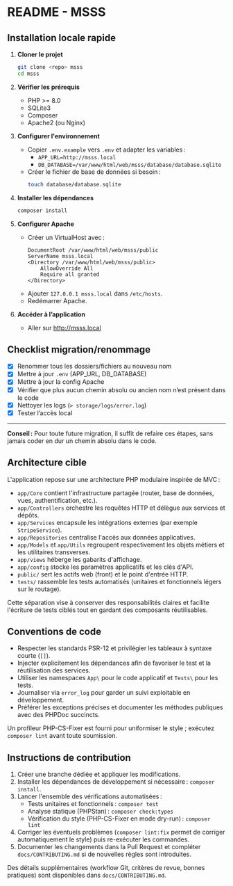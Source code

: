 # README - MSSS

## Installation locale rapide

1. **Cloner le projet**
   ```bash
   git clone <repo> msss
   cd msss
   ```
2. **Vérifier les prérequis**
   - PHP >= 8.0
   - SQLite3
   - Composer
   - Apache2 (ou Nginx)

3. **Configurer l'environnement**
   - Copier `.env.example` vers `.env` et adapter les variables :
     - `APP_URL=http://msss.local`
     - `DB_DATABASE=/var/www/html/web/msss/database/database.sqlite`
   - Créer le fichier de base de données si besoin :
     ```bash
     touch database/database.sqlite
     ```

4. **Installer les dépendances**
   ```bash
   composer install
   ```

5. **Configurer Apache**
   - Créer un VirtualHost avec :
     ```
     DocumentRoot /var/www/html/web/msss/public
     ServerName msss.local
     <Directory /var/www/html/web/msss/public>
         AllowOverride All
         Require all granted
     </Directory>
     ```
   - Ajouter `127.0.0.1 msss.local` dans `/etc/hosts`.
   - Redémarrer Apache.

6. **Accéder à l’application**
   - Aller sur http://msss.local

## Checklist migration/renommage

- [x] Renommer tous les dossiers/fichiers au nouveau nom
- [x] Mettre à jour `.env` (APP_URL, DB_DATABASE)
- [x] Mettre à jour la config Apache
- [x] Vérifier que plus aucun chemin absolu ou ancien nom n’est présent dans le code
- [x] Nettoyer les logs (`> storage/logs/error.log`)
- [x] Tester l’accès local

---

**Conseil :**
Pour toute future migration, il suffit de refaire ces étapes, sans jamais coder en dur un chemin absolu dans le code.

## Architecture cible

L'application repose sur une architecture PHP modulaire inspirée de MVC :

- `app/Core` contient l'infrastructure partagée (router, base de données, vues, authentification, etc.).
- `app/Controllers` orchestre les requêtes HTTP et délègue aux services et dépôts.
- `app/Services` encapsule les intégrations externes (par exemple `StripeService`).
- `app/Repositories` centralise l'accès aux données applicatives.
- `app/Models` et `app/Utils` regroupent respectivement les objets métiers et les utilitaires transverses.
- `app/views` héberge les gabarits d'affichage.
- `app/config` stocke les paramètres applicatifs et les clés d'API.
- `public/` sert les actifs web (front) et le point d'entrée HTTP.
- `tests/` rassemble les tests automatisés (unitaires et fonctionnels légers sur le routage).

Cette séparation vise à conserver des responsabilités claires et facilite l'écriture de tests ciblés tout en gardant des composants réutilisables.

## Conventions de code

- Respecter les standards PSR-12 et privilégier les tableaux à syntaxe courte (`[]`).
- Injecter explicitement les dépendances afin de favoriser le test et la réutilisation des services.
- Utiliser les namespaces `App\` pour le code applicatif et `Tests\` pour les tests.
- Journaliser via `error_log` pour garder un suivi exploitable en développement.
- Préférer les exceptions précises et documenter les méthodes publiques avec des PHPDoc succincts.

Un profileur PHP-CS-Fixer est fourni pour uniformiser le style ; exécutez `composer lint` avant toute soumission.

## Instructions de contribution

1. Créer une branche dédiée et appliquer les modifications.
2. Installer les dépendances de développement si nécessaire : `composer install`.
3. Lancer l'ensemble des vérifications automatisées :
   - Tests unitaires et fonctionnels : `composer test`
   - Analyse statique (PHPStan) : `composer check:types`
   - Vérification du style (PHP-CS-Fixer en mode dry-run) : `composer lint`
4. Corriger les éventuels problèmes (`composer lint:fix` permet de corriger automatiquement le style) puis re-exécuter les commandes.
5. Documenter les changements dans la Pull Request et compléter `docs/CONTRIBUTING.md` si de nouvelles règles sont introduites.

Des détails supplémentaires (workflow Git, critères de revue, bonnes pratiques) sont disponibles dans `docs/CONTRIBUTING.md`.
